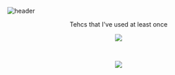 ![header](https://capsule-render.vercel.app/api?type=waving&color=auto&height=300&section=header&text=itsjh's%20Tech&fontSize=90)
<p align = 'center'> Tehcs that I've used at least once </p>
<p align = 'center'><img src="https://img.shields.io/badge/Python-3766AB?style=flat-square&logo=Python&logoColor=white"/></p>&nbsp
<p align = 'center'><img src="https://img.shields.io/badge/Python-3766AB?style=flat-square&logo=Python&logoColor=white"/></p>&nbsp 
